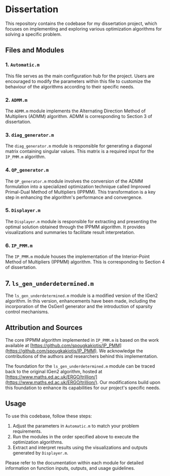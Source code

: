 # Dissertation

This repository contains the codebase for my dissertation project, which focuses on implementing and exploring various optimization algorithms for solving a specific problem. 
## Files and Modules

### 1. `Automatic.m`

This file serves as the main configuration hub for the project. Users are encouraged to modify the parameters within this file to customize the behaviour of the algorithms according to their specific needs.

### 2. `ADMM.m`

The `ADMM.m` module implements the Alternating Direction Method of Multipliers (ADMM) algorithm. ADMM is corresponding to Section 3 of dissertation.

### 3. `diag_generator.m`

The `diag_generator.m` module is responsible for generating a diagonal matrix containing singular values. This matrix is a required input for the `IP_PMM.m` algorithm.

### 4. `QP_generator.m`

The `QP_generator.m` module involves the conversion of the ADMM formulation into a specialized optimization technique called Improved Primal-Dual Method of Multipliers (IPPMM). This transformation is a key step in enhancing the algorithm's performance and convergence.

### 5. `Displayer.m`

The `Displayer.m` module is responsible for extracting and presenting the optimal solution obtained through the IPPMM algorithm. It provides visualizations and summaries to facilitate result interpretation.

### 6. `IP_PMM.m`

The `IP_PMM.m` module houses the implementation of the Interior-Point Method of Multipliers (IPPMM) algorithm. This is corresponding to Section 4 of dissertation. 

## 7. `ls_gen_underdetermined.m`

The `ls_gen_underdetermined.m` module is a modified version of the IGen2 algorithm. In this version, enhancements have been made, including the incorporation of the OsGen1 generator and the introduction of sparsity control mechanisms.

## Attribution and Sources

The core IPPMM algorithm implemented in `IP_PMM.m` is based on the work available at [https://github.com/spougkakiotis/IP_PMM](https://github.com/spougkakiotis/IP_PMM). We acknowledge the contributions of the authors and researchers behind this implementation.

The foundation for the `ls_gen_underdetermined.m` module can be traced back to the original IGen2 algorithm, hosted at [https://www.maths.ed.ac.uk/ERGO/trillion/](https://www.maths.ed.ac.uk/ERGO/trillion/). Our modifications build upon this foundation to enhance its capabilities for our project's specific needs.

## Usage

To use this codebase, follow these steps:

1. Adjust the parameters in `Automatic.m` to match your problem requirements.
2. Run the modules in the order specified above to execute the optimization algorithms.
3. Extract and interpret results using the visualizations and outputs generated by `Displayer.m`.

Please refer to the documentation within each module for detailed information on function inputs, outputs, and usage guidelines.
